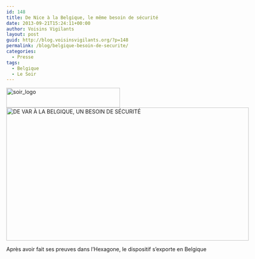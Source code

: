 ```yaml
---
id: 148
title: De Nice à la Belgique, le même besoin de sécurité
date: 2013-09-21T15:24:11+00:00
author: Voisins Vigilants
layout: post
guid: http://blog.voisinsvigilants.org/?p=148
permalink: /blog/belgique-besoin-de-securite/
categories:
  - Presse
tags:
  - Belgique
  - Le Soir  
---
```

<img class="alignleft size-medium wp-image-149" src="http://blog.voisinsvigilants.org/wp-content/uploads/2014/09/soir_logo-300x52.jpg" alt="soir_logo" width="300" height="52" />

<div id="attachment_152" style="width: 650px" class="wp-caption aligncenter">
  <a title="Article complet Le Soir" href="http://blog.voisinsvigilants.org/wp-content/uploads/2014/09/Article-Le-Soir.jpg" target="_blank"><img class="wp-image-152 size-large" src="http://blog.voisinsvigilants.org/wp-content/uploads/2014/09/Article-Le-Soir-1024x562.jpg" alt="DE VAR À LA BELGIQUE, UN BESOIN DE SÉCURITÉ" width="640" height="351" /></a>
  
  <p class="wp-caption-text">
    Après avoir fait ses preuves dans l’Hexagone, le dispositif s’exporte en Belgique
  </p>
</div>
